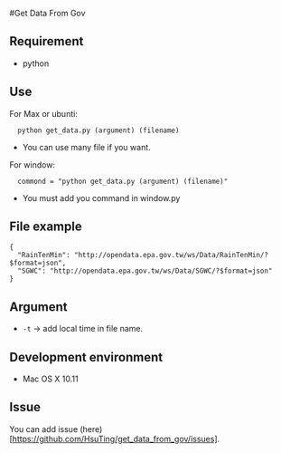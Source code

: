 #Get Data From Gov

## Requirement

- python

## Use

For Max or ubunti:

```
  python get_data.py (argument) (filename)
```
- You can use many file if you want.

For window:

```
  commond = "python get_data.py (argument) (filename)"
```
- You must add you command in window.py

## File example

```
{
  "RainTenMin": "http://opendata.epa.gov.tw/ws/Data/RainTenMin/?$format=json",
  "SGWC": "http://opendata.epa.gov.tw/ws/Data/SGWC/?$format=json"
}
```

## Argument

- `-t` -> add local time in file name.

## Development environment

- Mac OS X 10.11

## Issue

You can add issue (here)[https://github.com/HsuTing/get_data_from_gov/issues].
